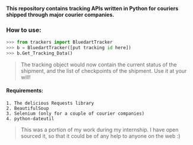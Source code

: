 #### This repository contains tracking APIs written in Python for couriers shipped through major courier companies.

### How to use:
```python
>>> from trackers import BluedartTracker
>>> b = BluedartTracker([put tracking id here])
>>> b.Get_Tracking_Data()
```
> The tracking object would now contain the current status of the shipment, and the list of checkpoints of the shipment. Use it at your will!

#### Requirements:
    1. The delicious Requests library
    2. BeautifulSoup
    3. Selenium (only for a couple of courier companies)
    4. python-dateutil

> This was a portion of my work during my internship.
> I have open sourced it, so that it could be of any help to anyone on the web :)

